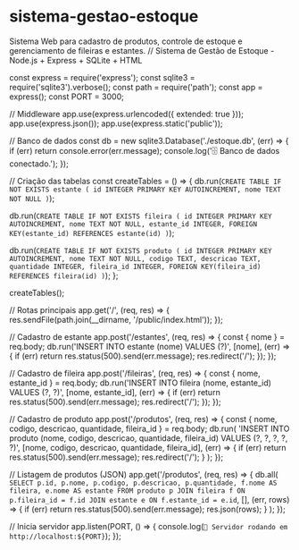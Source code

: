 # sistema-gestao-estoque
Sistema Web para cadastro de produtos, controle de estoque e gerenciamento de fileiras e estantes.
// Sistema de Gestão de Estoque - Node.js + Express + SQLite + HTML

const express = require('express');
const sqlite3 = require('sqlite3').verbose();
const path = require('path');
const app = express();
const PORT = 3000;

// Middleware
app.use(express.urlencoded({ extended: true }));
app.use(express.json());
app.use(express.static('public'));

// Banco de dados
const db = new sqlite3.Database('./estoque.db', (err) => {
  if (err) return console.error(err.message);
  console.log('🗄️  Banco de dados conectado.');
});

// Criação das tabelas
const createTables = () => {
  db.run(`CREATE TABLE IF NOT EXISTS estante (
    id INTEGER PRIMARY KEY AUTOINCREMENT,
    nome TEXT NOT NULL
  )`);

  db.run(`CREATE TABLE IF NOT EXISTS fileira (
    id INTEGER PRIMARY KEY AUTOINCREMENT,
    nome TEXT NOT NULL,
    estante_id INTEGER,
    FOREIGN KEY(estante_id) REFERENCES estante(id)
  )`);

  db.run(`CREATE TABLE IF NOT EXISTS produto (
    id INTEGER PRIMARY KEY AUTOINCREMENT,
    nome TEXT NOT NULL,
    codigo TEXT,
    descricao TEXT,
    quantidade INTEGER,
    fileira_id INTEGER,
    FOREIGN KEY(fileira_id) REFERENCES fileira(id)
  )`);
};

createTables();

// Rotas principais
app.get('/', (req, res) => {
  res.sendFile(path.join(__dirname, '/public/index.html'));
});

// Cadastro de estante
app.post('/estantes', (req, res) => {
  const { nome } = req.body;
  db.run('INSERT INTO estante (nome) VALUES (?)', [nome], (err) => {
    if (err) return res.status(500).send(err.message);
    res.redirect('/');
  });
});

// Cadastro de fileira
app.post('/fileiras', (req, res) => {
  const { nome, estante_id } = req.body;
  db.run('INSERT INTO fileira (nome, estante_id) VALUES (?, ?)', [nome, estante_id], (err) => {
    if (err) return res.status(500).send(err.message);
    res.redirect('/');
  });
});

// Cadastro de produto
app.post('/produtos', (req, res) => {
  const { nome, codigo, descricao, quantidade, fileira_id } = req.body;
  db.run(
    'INSERT INTO produto (nome, codigo, descricao, quantidade, fileira_id) VALUES (?, ?, ?, ?, ?)',
    [nome, codigo, descricao, quantidade, fileira_id],
    (err) => {
      if (err) return res.status(500).send(err.message);
      res.redirect('/');
    }
  );
});

// Listagem de produtos (JSON)
app.get('/produtos', (req, res) => {
  db.all(
    `SELECT p.id, p.nome, p.codigo, p.descricao, p.quantidade, f.nome AS fileira, e.nome AS estante
     FROM produto p
     JOIN fileira f ON p.fileira_id = f.id
     JOIN estante e ON f.estante_id = e.id`,
    [],
    (err, rows) => {
      if (err) return res.status(500).send(err.message);
      res.json(rows);
    }
  );
});

// Inicia servidor
app.listen(PORT, () => {
  console.log(`🚀 Servidor rodando em http://localhost:${PORT}`);
});
